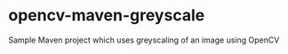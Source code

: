 opencv-maven-greyscale
======================

Sample Maven project which uses greyscaling of an image using OpenCV
